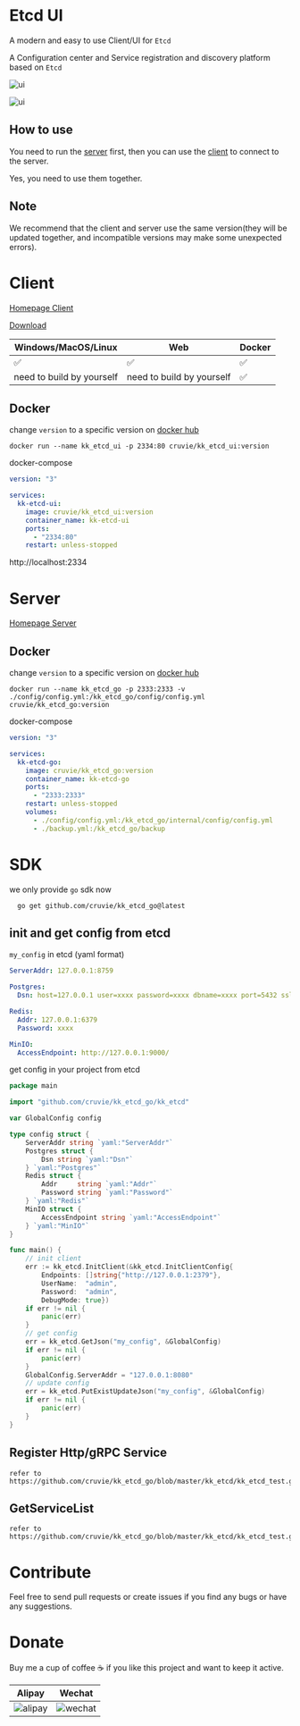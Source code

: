 # Etcd UI

A modern and easy to use Client/UI for `Etcd`

A Configuration center and Service registration and discovery platform based on `Etcd`

![ui](https://github.com/cruvie/kk_etcd_ui/blob/master/lib/assets/images/ui.png?raw=true)

![ui](https://github.com/cruvie/kk_etcd_ui/blob/master/lib/assets/images/ui2.png?raw=true)

## How to use

You need to run the [server](https://github.com/cruvie/kk_etcd_go) first, then you can use
the [client](https://github.com/cruvie/kk_etcd_ui) to connect to the server.

Yes, you need to use them together.

## Note

We recommend that the client and server use the same version(they will be updated together, and incompatible versions
may make
some unexpected errors).

# Client

[Homepage Client](https://github.com/cruvie/kk_etcd_ui)

[Download](https://github.com/cruvie/kk_etcd_ui/releases)

| Windows/MacOS/Linux       | Web                       | Docker |
|---------------------------|---------------------------|--------| 
| ✅                         | ✅                         | ✅      |
| need to build by yourself | need to build by yourself | ✅      |

## Docker

change `version` to a specific version on [docker hub](https://hub.docker.com/r/cruvie/kk_etcd_ui/tags)

```shell
docker run --name kk_etcd_ui -p 2334:80 cruvie/kk_etcd_ui:version
```

docker-compose

```yaml
version: "3"

services:
  kk-etcd-ui:
    image: cruvie/kk_etcd_ui:version
    container_name: kk-etcd-ui
    ports:
      - "2334:80"
    restart: unless-stopped

```

http://localhost:2334

# Server

[Homepage Server](https://github.com/cruvie/kk_etcd_go)

## Docker

change `version` to a specific version on [docker hub](https://hub.docker.com/r/cruvie/kk_etcd_go/tags)

```shell
docker run --name kk_etcd_go -p 2333:2333 -v ./config/config.yml:/kk_etcd_go/config/config.yml cruvie/kk_etcd_go:version
```

docker-compose

```yaml
version: "3"

services:
  kk-etcd-go:
    image: cruvie/kk_etcd_go:version
    container_name: kk-etcd-go
    ports:
      - "2333:2333"
    restart: unless-stopped
    volumes:
      - ./config/config.yml:/kk_etcd_go/internal/config/config.yml
      - ./backup.yml:/kk_etcd_go/backup

```

# SDK

we only provide `go` sdk now

```shell
  go get github.com/cruvie/kk_etcd_go@latest
```

## init and get config from etcd

`my_config` in etcd (yaml format)

```yaml
ServerAddr: 127.0.0.1:8759

Postgres:
  Dsn: host=127.0.0.1 user=xxxx password=xxxx dbname=xxxx port=5432 sslmode=disable TimeZone=UTC

Redis:
  Addr: 127.0.0.1:6379
  Password: xxxx

MinIO:
  AccessEndpoint: http://127.0.0.1:9000/
```

get config in your project from etcd

```go
package main

import "github.com/cruvie/kk_etcd_go/kk_etcd"

var GlobalConfig config

type config struct {
	ServerAddr string `yaml:"ServerAddr"`
	Postgres struct {
		Dsn string `yaml:"Dsn"`
	} `yaml:"Postgres"`
	Redis struct {
		Addr     string `yaml:"Addr"`
		Password string `yaml:"Password"`
	} `yaml:"Redis"`
	MinIO struct {
		AccessEndpoint string `yaml:"AccessEndpoint"`
	} `yaml:"MinIO"`
}

func main() {
	// init client
	err := kk_etcd.InitClient(&kk_etcd.InitClientConfig{
		Endpoints: []string{"http://127.0.0.1:2379"},
		UserName:  "admin",
		Password:  "admin",
		DebugMode: true})
	if err != nil {
		panic(err)
	}
	// get config
	err = kk_etcd.GetJson("my_config", &GlobalConfig)
	if err != nil {
		panic(err)
	}
	GlobalConfig.ServerAddr = "127.0.0.1:8080"
	// update config
	err = kk_etcd.PutExistUpdateJson("my_config", &GlobalConfig)
	if err != nil {
		panic(err)
	}
}

```

## Register Http/gRPC Service

```
refer to https://github.com/cruvie/kk_etcd_go/blob/master/kk_etcd/kk_etcd_test.go
```

## GetServiceList

```
refer to https://github.com/cruvie/kk_etcd_go/blob/master/kk_etcd/kk_etcd_test.go
```

# Contribute

Feel free to send pull requests or create issues if you find any bugs or have any suggestions.

# Donate

Buy me a cup of coffee ☕️ if you like this project and want to keep it active.

| Alipay                                                                                         | Wechat                                                                                         |
|------------------------------------------------------------------------------------------------|------------------------------------------------------------------------------------------------|
| ![alipay](https://github.com/cruvie/kk_etcd_ui/blob/master/lib/assets/pay/alipay.png?raw=true) | ![wechat](https://github.com/cruvie/kk_etcd_ui/blob/master/lib/assets/pay/wechat.png?raw=true) | 
